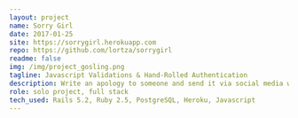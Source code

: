 ```yaml
---
layout: project
name: Sorry Girl
date: 2017-01-25
site: https://sorrygirl.herokuapp.com
repo: https://github.com/lortza/sorrygirl
readme: false
img: /img/project_gosling.png
tagline: Javascript Validations & Hand-Rolled Authentication
description: Write an apology to someone and send it via social media with the very forgivable face of Ryan Gosling. It's the app you didn't even know you needed until now. You're welcome. <br><br>It's a relatively simple, Rails app, but it's fun and it has a couple of nice features. The apology form has some nifty character counting feedback. The content and urls for social media sharing are being pulled conveniently from the existing SEO-friendly <code>content_for</code> tags. And the admin tools are facilitated by my own hand-rolled authentication.
role: solo project, full stack
tech_used: Rails 5.2, Ruby 2.5, PostgreSQL, Heroku, Javascript
---
```

